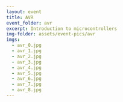 ```yaml
---
layout: event
title: AVR 
event_folder: avr
excerpt: Introduction to microcontrollers 
img-folder: assets/event-pics/avr
imgs:
  - avr_0.jpg
  - avr_1.jpg
  - avr_2.jpg
  - avr_3.jpg
  - avr_4.jpg
  - avr_5.jpg
  - avr_6.jpg
  - avr_7.jpg
  - avr_8.jpg
---
```



